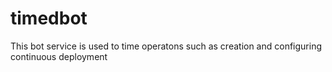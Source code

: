 # timedbot
This bot service is used to time operatons such as creation and configuring continuous deployment